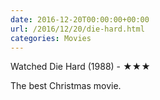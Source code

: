 ```yaml
---
date: 2016-12-20T00:00:00+00:00
url: /2016/12/20/die-hard.html
categories: Movies
---
```

Watched Die Hard (1988) - ★★★

The best Christmas movie.


